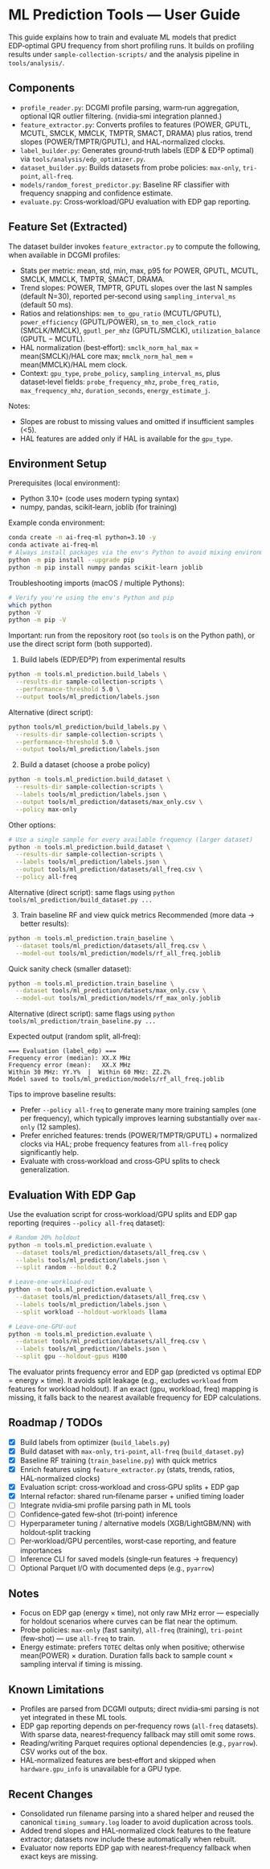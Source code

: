 # ML Prediction Tools — User Guide

This guide explains how to train and evaluate ML models that predict EDP‑optimal GPU frequency from short profiling runs. It builds on profiling results under `sample-collection-scripts/` and the analysis pipeline in `tools/analysis/`.

## Components

- `profile_reader.py`: DCGMI profile parsing, warm‑run aggregation, optional IQR outlier filtering. (nvidia‑smi integration planned.)
- `feature_extractor.py`: Converts profiles to features (POWER, GPUTL, MCUTL, SMCLK, MMCLK, TMPTR, SMACT, DRAMA) plus ratios, trend slopes (POWER/TMPTR/GPUTL), and HAL‑normalized clocks.
- `label_builder.py`: Generates ground‑truth labels (EDP & ED²P optimal) via `tools/analysis/edp_optimizer.py`.
- `dataset_builder.py`: Builds datasets from probe policies: `max-only`, `tri-point`, `all-freq`.
- `models/random_forest_predictor.py`: Baseline RF classifier with frequency snapping and confidence estimate.
- `evaluate.py`: Cross‑workload/GPU evaluation with EDP gap reporting.

## Feature Set (Extracted)

The dataset builder invokes `feature_extractor.py` to compute the following, when available in DCGMI profiles:

- Stats per metric: mean, std, min, max, p95 for POWER, GPUTL, MCUTL, SMCLK, MMCLK, TMPTR, SMACT, DRAMA.
- Trend slopes: POWER, TMPTR, GPUTL slopes over the last N samples (default N=30), reported per‑second using `sampling_interval_ms` (default 50 ms).
- Ratios and relationships: `mem_to_gpu_ratio` (MCUTL/GPUTL), `power_efficiency` (GPUTL/POWER), `sm_to_mem_clock_ratio` (SMCLK/MMCLK), `gputl_per_mhz` (GPUTL/SMCLK), `utilization_balance` (GPUTL − MCUTL).
- HAL normalization (best‑effort): `smclk_norm_hal_max` = mean(SMCLK)/HAL core max; `mmclk_norm_hal_mem` = mean(MMCLK)/HAL mem clock.
- Context: `gpu_type`, `probe_policy`, `sampling_interval_ms`, plus dataset‑level fields: `probe_frequency_mhz`, `probe_freq_ratio`, `max_frequency_mhz`, `duration_seconds`, `energy_estimate_j`.

Notes:
- Slopes are robust to missing values and omitted if insufficient samples (<5).
- HAL features are added only if HAL is available for the `gpu_type`.

## Environment Setup

Prerequisites (local environment):
- Python 3.10+ (code uses modern typing syntax)
- numpy, pandas, scikit‑learn, joblib (for training)

Example conda environment:
```bash
conda create -n ai-freq-ml python=3.10 -y
conda activate ai-freq-ml
# Always install packages via the env's Python to avoid mixing environments
python -m pip install --upgrade pip
python -m pip install numpy pandas scikit-learn joblib
```

Troubleshooting imports (macOS / multiple Pythons):
```bash
# Verify you're using the env's Python and pip
which python
python -V
python -m pip -V
```

Important: run from the repository root (so `tools` is on the Python path), or use the direct script form (both supported).

1) Build labels (EDP/ED²P) from experimental results
```bash
python -m tools.ml_prediction.build_labels \
  --results-dir sample-collection-scripts \
  --performance-threshold 5.0 \
  --output tools/ml_prediction/labels.json
```
Alternative (direct script):
```bash
python tools/ml_prediction/build_labels.py \
  --results-dir sample-collection-scripts \
  --performance-threshold 5.0 \
  --output tools/ml_prediction/labels.json
```

2) Build a dataset (choose a probe policy)
```bash
python -m tools.ml_prediction.build_dataset \
  --results-dir sample-collection-scripts \
  --labels tools/ml_prediction/labels.json \
  --output tools/ml_prediction/datasets/max_only.csv \
  --policy max-only
```
Other options:
```bash
# Use a single sample for every available frequency (larger dataset)
python -m tools.ml_prediction.build_dataset \
  --results-dir sample-collection-scripts \
  --labels tools/ml_prediction/labels.json \
  --output tools/ml_prediction/datasets/all_freq.csv \
  --policy all-freq
```
Alternative (direct script): same flags using `python tools/ml_prediction/build_dataset.py ...`

3) Train baseline RF and view quick metrics
Recommended (more data → better results):
```bash
python -m tools.ml_prediction.train_baseline \
  --dataset tools/ml_prediction/datasets/all_freq.csv \
  --model-out tools/ml_prediction/models/rf_all_freq.joblib
```
Quick sanity check (smaller dataset):
```bash
python -m tools.ml_prediction.train_baseline \
  --dataset tools/ml_prediction/datasets/max_only.csv \
  --model-out tools/ml_prediction/models/rf_max_only.joblib
```
Alternative (direct script): same flags using `python tools/ml_prediction/train_baseline.py ...`

Expected output (random split, all‑freq):
```
=== Evaluation (label_edp) ===
Frequency error (median): XX.X MHz
Frequency error (mean):   XX.X MHz
Within 30 MHz: YY.Y%  |  Within 60 MHz: ZZ.Z%
Model saved to tools/ml_prediction/models/rf_all_freq.joblib
```

Tips to improve baseline results:
- Prefer `--policy all-freq` to generate many more training samples (one per frequency),
  which typically improves learning substantially over `max-only` (12 samples).
- Prefer enriched features: trends (POWER/TMPTR/GPUTL) + normalized clocks via HAL; probe frequency features from `all-freq` policy significantly help.
- Evaluate with cross‑workload and cross‑GPU splits to check generalization.

## Evaluation With EDP Gap

Use the evaluation script for cross‑workload/GPU splits and EDP gap reporting (requires `--policy all-freq` dataset):
```bash
# Random 20% holdout
python -m tools.ml_prediction.evaluate \
  --dataset tools/ml_prediction/datasets/all_freq.csv \
  --labels tools/ml_prediction/labels.json \
  --split random --holdout 0.2

# Leave-one-workload-out
python -m tools.ml_prediction.evaluate \
  --dataset tools/ml_prediction/datasets/all_freq.csv \
  --labels tools/ml_prediction/labels.json \
  --split workload --holdout-workloads llama

# Leave-one-GPU-out
python -m tools.ml_prediction.evaluate \
  --dataset tools/ml_prediction/datasets/all_freq.csv \
  --labels tools/ml_prediction/labels.json \
  --split gpu --holdout-gpus H100
```
The evaluator prints frequency error and EDP gap (predicted vs optimal EDP = energy × time). It avoids split leakage (e.g., excludes `workload` from features for workload holdout). If an exact (gpu, workload, freq) mapping is missing, it falls back to the nearest available frequency for EDP calculations.

## Roadmap / TODOs

- [x] Build labels from optimizer (`build_labels.py`)
- [x] Build dataset with `max-only`, `tri-point`, `all-freq` (`build_dataset.py`)
- [x] Baseline RF training (`train_baseline.py`) with quick metrics
- [x] Enrich features using `feature_extractor.py` (stats, trends, ratios, HAL‑normalized clocks)
- [x] Evaluation script: cross‑workload and cross‑GPU splits + EDP gap
- [x] Internal refactor: shared run‑filename parser + unified timing loader
- [ ] Integrate nvidia‑smi profile parsing path in ML tools
- [ ] Confidence‑gated few‑shot (tri‑point) inference
- [ ] Hyperparameter tuning / alternative models (XGB/LightGBM/NN) with holdout‑split tracking
- [ ] Per‑workload/GPU percentiles, worst‑case reporting, and feature importances
- [ ] Inference CLI for saved models (single‑run features → frequency)
- [ ] Optional Parquet I/O with documented deps (e.g., `pyarrow`)

## Notes

- Focus on EDP gap (energy × time), not only raw MHz error — especially for holdout scenarios where curves can be flat near the optimum.
- Probe policies: `max-only` (fast sanity), `all-freq` (training), `tri-point` (few‑shot) — use `all-freq` to train.
- Energy estimate: prefers `TOTEC` deltas only when positive; otherwise mean(POWER) × duration. Duration falls back to sample count × sampling interval if timing is missing.

## Known Limitations

- Profiles are parsed from DCGMI outputs; direct nvidia‑smi parsing is not yet integrated in these ML tools.
- EDP gap reporting depends on per‑frequency rows (`all-freq` datasets). With sparse data, nearest‑frequency fallback may still omit some rows.
- Reading/writing Parquet requires optional dependencies (e.g., `pyarrow`). CSV works out of the box.
- HAL‑normalized features are best‑effort and skipped when `hardware.gpu_info` is unavailable for a GPU type.

## Recent Changes

- Consolidated run filename parsing into a shared helper and reused the canonical `timing_summary.log` loader to avoid duplication across tools.
- Added trend slopes and HAL‑normalized clock features to the feature extractor; datasets now include these automatically when rebuilt.
- Evaluator now reports EDP gap with nearest‑frequency fallback when exact keys are missing.
